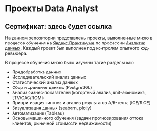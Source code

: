 # Проекты Data Analyst
Сертификат: здесь будет ссылка
---

На данном репозитории представлены проекты, выполненные мною в процессе обучения на [Яндекс.Практикуме](https://practicum.yandex.ru/) по профессии [Аналитик данных](https://practicum.yandex.ru/data-analyst/). Каждый проект был выполнен под контролем опытного код-ревьюера.

В процессе обучения мною было изучены такие разделы как: 
* Предобработка данных
* Исследовательский анализ данных
* Статистический анализ данных
* Сбор и хранение данных (PostgreSQL)
* Анализ бизнес-показателей (когортный анализ, unit-экономика, LTV/CAC/ROMI)
* Приоритизация гипотез и анализ результатов A/B-теста (ICE/RICE) 
* Визуализация данных (seaborn, plotly)
* Автоматизация (Tableau)
* Основы машинного обучения (задачи прогнозирования оттока клиентов, рыночной стоимости недвижимости)
